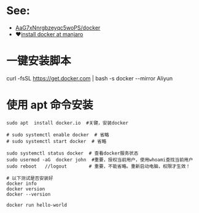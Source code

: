 # See:
- [AaG7xNnrgbzeyqc5woPS/docker ](https://github.com/AaG7xNnrgbzeyqc5woPS/docker)
- ❤️[install docker at manjaro](https://github.com/AaG7xNnrgbzeyqc5woPS/docker/blob/master/docker%20install.md)


# 一键安装脚本

curl -fsSL https://get.docker.com | bash -s docker --mirror Aliyun

# 使用 apt 命令安装

```
sudo apt  install docker.io  #关键，安装docker

# sudo systemctl enable docker  # 省略
# sudo systemctl start docker  # 省略

sudo systemctl status docker  # 查看docker服务状态
sudo usermod -aG  docker john  #重要，授权当前用户，使用whoami查找当前用户
sudo reboot   //logout        # 重要，不能省略。重新启动电脑，权限才生效！

# 以下测试是否安装好
docker info
docker version
docker --version

docker run hello-world
```
